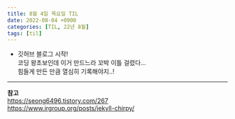 ```yaml
---
title: 8월 4일 목요일 TIL
date: 2022-08-04 +0900
categories: [TIL, 22년 8월]
tags: [til]
---
```


- 깃허브 블로그 시작!  
코딩 왕초보인데 이거 만드느라 꼬박 이틀 걸렸다...  
힘들게 만든 만큼 열심히 기록해야지..!  


---
**참고**  
<https://seong6496.tistory.com/267>  
<https://www.irgroup.org/posts/jekyll-chirpy/>
